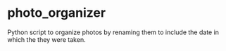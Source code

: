 # photo_organizer
Python script to organize photos by renaming them to include the date in which the they were taken.

